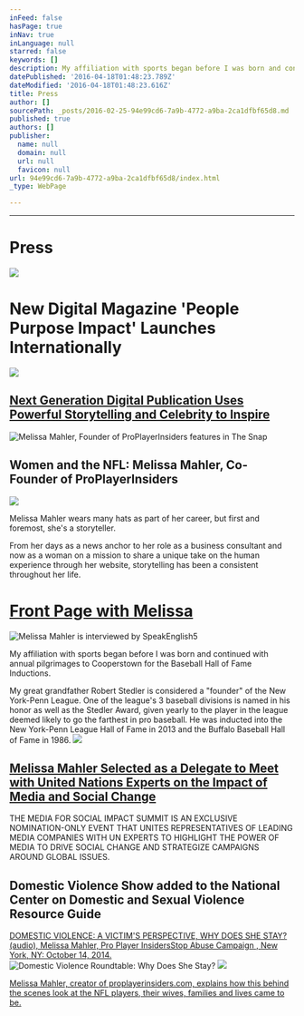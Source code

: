 ```yaml
---
inFeed: false
hasPage: true
inNav: true
inLanguage: null
starred: false
keywords: []
description: My affiliation with sports began before I was born and continued with annual pilgrimages to Cooperstown for the Baseball Hall of Fame Inductions.
datePublished: '2016-04-18T01:48:23.789Z'
dateModified: '2016-04-18T01:48:23.616Z'
title: Press
author: []
sourcePath: _posts/2016-02-25-94e99cd6-7a9b-4772-a9ba-2ca1dfbf65d8.md
published: true
authors: []
publisher:
  name: null
  domain: null
  url: null
  favicon: null
url: 94e99cd6-7a9b-4772-a9ba-2ca1dfbf65d8/index.html
_type: WebPage

---
```

****

# Press
![](https://the-grid-user-content.s3-us-west-2.amazonaws.com/54036a9b-906c-499b-86f2-cd4e564b834f.jpg)

# New Digital Magazine 'People Purpose Impact' Launches Internationally
![](https://the-grid-user-content.s3-us-west-2.amazonaws.com/23db7bd4-c7e9-48c7-854b-f7ee25f9186e.jpg)

## [Next Generation Digital Publication Uses Powerful Storytelling and Celebrity to Inspire][0]
![Melissa Mahler, Founder of ProPlayerInsiders features in The Snap](https://the-grid-user-content.s3-us-west-2.amazonaws.com/da34f42e-f919-4caa-b0a0-b5e6bf0026d5.png)

## Women and the NFL: Melissa Mahler, Co-Founder of ProPlayerInsiders
![](https://imgflo.herokuapp.com/graph/vahj1ThiexotieMo/63a74450abe70f33b6af1f5563acdda2/passthrough.png?height=600&input=https%3A%2F%2Fthe-grid-user-content.s3-us-west-2.amazonaws.com%2Fb2369042-ba7c-4451-82dc-6eec421630d3.png)

Melissa Mahler wears many hats as part of her career, but first and foremost, she's a storyteller.

From her days as a news anchor to her role as a business consultant and now as a woman on a mission to share a unique take on the human experience through her website, storytelling has been a consistent throughout her life.

# [Front Page with Melissa][1]
![Melissa Mahler is interviewed by SpeakEnglish5](https://s3-us-west-2.amazonaws.com/the-grid-img/p/8e7405defadddd576992a4f9aaf8e730cb37c0ff.jpg)

My affiliation with sports began before I was born and continued with annual pilgrimages to Cooperstown for the Baseball Hall of Fame Inductions.

My great grandfather Robert Stedler is considered a "founder" of the New York-Penn League. One of the league's 3 baseball divisions is named in his honor as well as the Stedler Award, given yearly to the player in the league deemed likely to go the farthest in pro baseball. He was inducted into the New York-Penn League Hall of Fame in 2013 and the Buffalo Baseball Hall of Fame in 1986\.
![](https://the-grid-user-content.s3-us-west-2.amazonaws.com/32bceb49-593b-482a-8240-591da330bf66.png)

## [Melissa Mahler Selected as a Delegate to Meet with United Nations Experts on the Impact of Media and Social Change][0]

THE MEDIA FOR SOCIAL IMPACT SUMMIT IS AN EXCLUSIVE NOMINATION-ONLY EVENT THAT UNITES REPRESENTATIVES OF LEADING MEDIA COMPANIES WITH UN EXPERTS TO HIGHLIGHT THE POWER OF MEDIA TO DRIVE SOCIAL CHANGE AND STRATEGIZE CAMPAIGNS AROUND GLOBAL ISSUES.

## Domestic Violence Show added to the National Center on Domestic and Sexual Violence Resource Guide

[DOMESTIC VIOLENCE: A VICTIM'S PERSPECTIVE, WHY DOES SHE STAY? (audio), Melissa Mahler, Pro Player InsidersStop Abuse Campaign , New York, NY: October 14, 2014\.][2]
![Domestic Violence Roundtable: Why Does She Stay?](https://s3-us-west-2.amazonaws.com/the-grid-img/p/cba546c06f5082d62dbe1c5b5d5dafbb5e828bd7.jpg)
![](https://the-grid-user-content.s3-us-west-2.amazonaws.com/b73e0844-9151-4425-b65c-0b274a264c89.gif)

[Melissa Mahler, creator of proplayerinsiders.com, explains how this behind the scenes look at the NFL players, their wives, families and lives came to be.][0]

[0]: null
[1]: http://www.speakenglish5.com/#!Front-Page-with-Melissa/c1kod/569929330cf20ee37c7781df
[2]: https://soundcloud.com/proplayerinsiders/nfl-melissa-mahler-tony-richardson-domestic-violence-victims-perspective